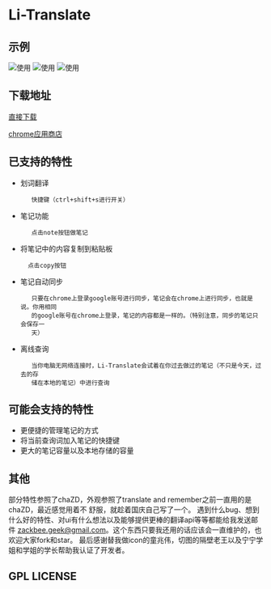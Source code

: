 # Li-Translate

## 示例
![使用](https://raw.githubusercontent.com/Zack-Bee/Li-Translate/master/example/popup.gif)
![使用](https://raw.githubusercontent.com/Zack-Bee/Li-Translate/master/example/copy.gif)
![使用](https://raw.githubusercontent.com/Zack-Bee/Li-Translate/master/example/content.gif)
## 下载地址
[直接下载](https://raw.githubusercontent.com/Zack-Bee/Li-Translate/master/release/Li-Translate.crx)

[chrome应用商店](https://chrome.google.com/webstore/detail/li-translate/lkmgcjbiibdplimdmngmkpgeolaplgfd?hl=zh-CN)
## 已支持的特性

* 划词翻译

         快捷键（ctrl+shift+s进行开关）
* 笔记功能

         点击note按钮做笔记
* 将笔记中的内容复制到粘贴板

        点击copy按钮
* 笔记自动同步

	     只要在chrome上登录google账号进行同步，笔记会在chrome上进行同步，也就是说。你用相同
         的google账号在chrome上登录，笔记的内容都是一样的。（特别注意，同步的笔记只会保存一
         天）
* 离线查询

         当你电脑无网络连接时，Li-Translate会试着在你过去做过的笔记（不只是今天，过去的存
         储在本地的笔记）中进行查询
## 可能会支持的特性
* 更便捷的管理笔记的方式
* 将当前查询词加入笔记的快捷键
* 更大的笔记容量以及本地存储的容量

## 其他
部分特性参照了chaZD，外观参照了translate and remember之前一直用的是chaZD，最近感觉用着不
舒服，就趁着国庆自己写了一个。
遇到什么bug、想到什么好的特性、对ui有什么想法以及能够提供更棒的翻译api等等都能给我发送邮件
zackbee.geek@gmail.com。这个东西只要我还用的话应该会一直维护的，也欢迎大家fork和star。
最后感谢替我做icon的童兆伟，切图的隔壁老王以及宁宁学姐和学姐的学长帮助我认证了开发者。
## GPL LICENSE